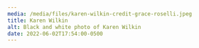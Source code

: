 ```yaml
---
media: /media/files/karen-wilkin-credit-grace-roselli.jpeg
title: Karen Wilkin
alt: Black and white photo of Karen Wilkin
date: 2022-06-02T17:54:00-0500
---
```

